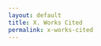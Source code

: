 ```yaml
---
layout: default
title: X. Works Cited
permalink: x-works-cited
---
```

<!-- Add an essay or interpretive material below this line,
using HTML or markdown.  Do not modify this file above this line -->
